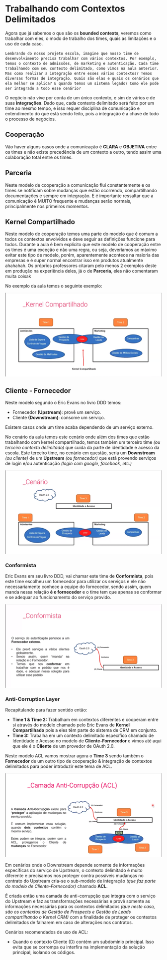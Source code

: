 # Trabalhando com Contextos Delimitados

Agora que já sabemos o que são os **bounded contexts**, veremos como trabalhar com eles, o modo de trabalho dos times, quais as limitações e o uso de cada caso. 

```
Lembrando do nosso projeto escola, imagine que nosso time de desenvolvimento precisa trabalhar com vários contextos. Por exemplo, temos o contexto de admissões, de marketing e autenticação. Cada time trabalhando com seu contexto delimitado, como vimos na aula anterior. Mas como realizar a integração entre esses vários contextos? Temos diversas formas de integração. Quais são elas e quais os cenários que ela melhor se aplica? E quando temos um sistema legado? Como ele pode ser integrado a todo esse cenário?
```

O negócio não vive por conta de um único contexto, e sim de vários e de suas **integrações**. Dado que, cada contexto delimitado será feito por um time ao mesmo tempo, e isso requer disciplina de comunicação e entendimento do que está sendo feito, pois a integração é a chave de todo o processo de negócios.

## Cooperação

Vão haver alguns casos onde a comunicação é **CLARA** e **OBJETIVA** entre os times e não existe precedência de um contexto a outro, tendo assim uma colaboração total entre os times.

## Parceria

Neste modelo de cooperação a comunicação flui constantemente e os times se notificam sobre mudanças que estão ocorrendo, compartilhando documentações e sempre em integração. E é importante ressaltar que a comunicação é MUITO frequente e mudanças serão normais, principalmente nos primeiros momentos.

## Kernel Compartilhado

Neste modelo de cooperação temos uma parte do modelo que é comum a todos os contextos envolvidos e deve seguir as definições funcione para todos. 
Durante a aula é bem explícito que este modelo de cooperação entre os times é uma exceção e não uma regra, ou seja, deveríamos ao máximo evitar este tipo de modelo, porém, aparentemente acontece na maioria das empresas e é super normal encontrar isso em produtos atualmente ahahahah. 
Os próprios professores citaram pelo menos 2 exemplos deste em produção na experiência deles, já o de **Parceria**, eles não comentaram muita coisak

No exemplo da aula temos o seguinte exemplo: 

![Kernel Compartilhado](./kernel-compartilhado.png)

## Cliente - Fornecedor

Neste modelo segundo o Eric Evans no livro DDD temos: 

- Fornecedor **(Upstream)**: provê um serviço.
- Cliente **(Downstream)**: consome um serviço.

Existem casos onde um time acaba dependendo de um serviço externo.

No cenário da aula temos este cenário onde além dos times que estão trabalhando com kernel compartilhado, temos também um terceiro time *(ou terceiro contexto delimitado)* que cuida da parte de identidade e acesso da escola. Este terceiro time, no cenário em questão, seria um **Downstream** *(ou cliente)* de um **Upstream** *(ou fornecedor)* que está provendo serviços de login e/ou autenticação *(login com google, facebook, etc.)*

![upstream-downstream](./cliente-fornecedor.png)

### Conformista

Eric Evans em seu livro DDD, vai chamar este time de **Conformista**, pois este time escolheu um fornecedor para utilizar os serviços e ele não necessariamente conhece a equipe do fornecedor, sendo assim, quem manda nessa relação **é o fornecedor** e o time tem que apenas se conformar e se adequar ao funcionamento do serviço provido.

![conformista](conformista.png)

### Anti-Corruption Layer

Recapitulando para fazer sentido então: 
- **Time 1 & Time 2:** Trabalham em contextos diferentes e cooperam entre si através do modelo chamado pelo Eric Evans de **Kernel Compartilhado** pois a eles têm parte do sistema de CRM em conjunto. 
- **Time 3:** Trabalha em um contexto delimitado específico chamado de Identidade e Acesso no modelo de **Cliente-Fornecedor** e vimos até aqui que ele é o **Cliente** de um provedor de OAuth 2.0.

Neste modelo ACL vamos mostrar agora o **Time 3** sendo também o **Fornecedor** de um outro tipo de cooperação & integração de contextos delimitados para poder introduzir este tema de ACL.

![ACL](./acl.png)

Em cenários onde o Downstream depende somente de informações específicas do serviço de Upstream, o contexto delimitado é muito diferente e precisamos nos proteger contra possíveis mudanças no contrato do Upstream cria-se o sub-modelo de integração *(que faz parte do modelo de Cliente-Fornecedor)* chamado **ACL**. 

É criada então uma camada de anti-corrupção que integra com o serviço do Upstream e faz as transformações necessárias e provê somente as informações necessárias para os contextos delimitados *(que neste caso, são os contextos de Gestão de Prospects e Gestão de Leads compartilhando o Kernel CRM)* com a finalidade de proteger os contextos delimitados de falharem em caso de alterações nos contratos.

Cenários recomendados de uso de ACL: 
- Quando o contexto Cliente (D) contém um subdomínio principal. Isso evita 
que  se  corrompa  ou  interfira  na  implementação  da  solução  principal, 
isolando os códigos.